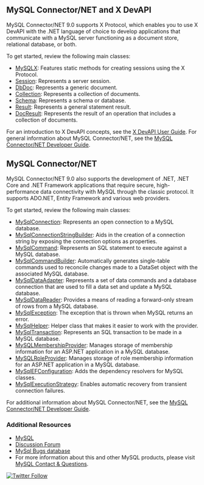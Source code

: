 ## MySQL Connector/NET and X DevAPI

MySQL Connector/NET 9.0 supports X Protocol, which enables you to use X DevAPI with the .NET language of choice to develop applications that communicate with a MySQL server functioning as a document store, relational database, or both.

To get started, review the following main classes:

* [MySQLX](api/data_api/MySqlX.XDevAPI.MySQLX.yml): Features static methods for creating sessions using the X Protocol.
* [Session](api/data_api/MySqlX.XDevAPI.Session.yml): Represents a server session.
* [DbDoc](api/data_api/MySqlX.XDevAPI.DbDoc.yml): Represents a generic document.
* [Collection](api/data_api/MySqlX.XDevAPI.Collection.yml): Represents a collection of documents.
* [Schema](api/data_api/MySqlX.XDevAPI.Schema.yml): Represents a schema or database.
* [Result](api/data_api/MySqlX.XDevAPI.Common.Result.yml): Represents a general statement result.
* [DocResult](api/data_api/MySqlX.XDevAPI.CRUD.DocResult.yml): Represents the result of an operation that includes a collection of documents.

For an introduction to X DevAPI concepts, see the [X DevAPI User Guide](https://dev.mysql.com/doc/x-devapi-userguide/en/). For general information about MySQL Connector/NET, see the [MySQL Connector/NET Developer Guide](https://dev.mysql.com/doc/connector-net/en/).

## MySQL Connector/NET

MySQL Connector/NET 9.0 also supports the development of .NET, .NET Core and .NET Framework applications that require secure, high-performance data connectivity with MySQL through the classic protocol. It supports ADO.NET, Entity Framework and various web providers.

To get started, review the following main classes:

* [MySqlConnection](api/data_api/MySql.Data.MySqlClient.MySqlConnection.yml): Represents an open connection to a MySQL database.
* [MySqlConnectionStringBuilder](api/data_api/MySql.Data.MySqlClient.MySqlConnectionStringBuilder.yml): Aids in the creation of a connection string by exposing the connection options as properties.
* [MySqlCommand](api/data_api/MySql.Data.MySqlClient.MySqlCommand.yml): Represents an SQL statement to execute against a MySQL database.
* [MySqlCommandBuilder](api/data_api/MySql.Data.MySqlClient.MySqlCommandBuilder.yml): Automatically generates single-table commands used to reconcile changes made to a DataSet object with the associated MySQL database.
* [MySqlDataAdapter](api/data_api/MySql.Data.MySqlClient.MySqlDataAdapter.yml): Represents a set of data commands and a database connection that are used to fill a data set and update a MySQL database.
* [MySqlDataReader](api/data_api/MySql.Data.MySqlClient.MySqlDataReader.yml): Provides a means of reading a forward-only stream of rows from a MySQL database.
* [MySqlException](api/data_api/MySql.Data.MySqlClient.MySqlException.yml): The exception that is thrown when MySQL returns an error.
* [MySqlHelper](api/data_api/MySql.Data.MySqlClient.MySqlHelper.yml): Helper class that makes it easier to work with the provider.
* [MySqlTransaction](api/data_api/MySql.Data.MySqlClient.MySqlTransaction.yml): Represents an SQL transaction to be made in a MySQL database.
* [MySQLMembershipProvider](api/web_api/MySql.Web.Security.MySQLMembershipProvider.yml): Manages storage of membership information for an ASP.NET application in a MySQL database.
* [MySQLRoleProvider](api/web_api/MySql.Web.Security.MySQLRoleProvider.yml): Manages storage of role membership information for an ASP.NET application in a MySQL database.
* [MySqlEFConfiguration](api/ef_api/MySql.Data.EntityFramework.MySqlEFConfiguration.yml): Adds the dependency resolvers for MySQL classes.
* [MySqlExecutionStrategy](api/ef_api/MySql.Data.EntityFramework.MySqlExecutionStrategy.yml): Enables automatic recovery from transient connection failures.

For additional information about MySQL Connector/NET, see the [MySQL Connector/NET Developer Guide](https://dev.mysql.com/doc/connector-net/en/).

### Additional Resources

* [MySQL](http://www.mysql.com/)
* [Discussion Forum](https://forums.mysql.com/list.php?38)
* [MySql Bugs database](https://bugs.mysql.com)
* For more information about this and other MySQL products, please visit [MySQL Contact & Questions](http://www.mysql.com/about/contact/).

[![Twitter Follow](https://img.shields.io/twitter/follow/MySQL.svg?label=Follow%20%40MySQL&style=social)](https://twitter.com/intent/follow?screen_name=MySQL)
